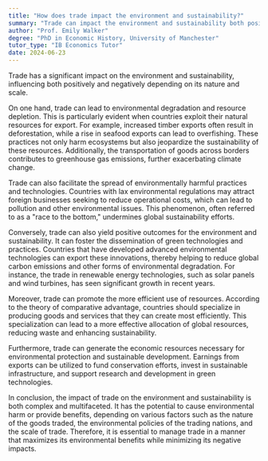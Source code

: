 ```yaml
---
title: "How does trade impact the environment and sustainability?"
summary: "Trade can impact the environment and sustainability both positively and negatively, depending on the nature and scale of trade."
author: "Prof. Emily Walker"
degree: "PhD in Economic History, University of Manchester"
tutor_type: "IB Economics Tutor"
date: 2024-06-23
---
```


Trade has a significant impact on the environment and sustainability, influencing both positively and negatively depending on its nature and scale.

On one hand, trade can lead to environmental degradation and resource depletion. This is particularly evident when countries exploit their natural resources for export. For example, increased timber exports often result in deforestation, while a rise in seafood exports can lead to overfishing. These practices not only harm ecosystems but also jeopardize the sustainability of these resources. Additionally, the transportation of goods across borders contributes to greenhouse gas emissions, further exacerbating climate change.

Trade can also facilitate the spread of environmentally harmful practices and technologies. Countries with lax environmental regulations may attract foreign businesses seeking to reduce operational costs, which can lead to pollution and other environmental issues. This phenomenon, often referred to as a "race to the bottom," undermines global sustainability efforts.

Conversely, trade can also yield positive outcomes for the environment and sustainability. It can foster the dissemination of green technologies and practices. Countries that have developed advanced environmental technologies can export these innovations, thereby helping to reduce global carbon emissions and other forms of environmental degradation. For instance, the trade in renewable energy technologies, such as solar panels and wind turbines, has seen significant growth in recent years.

Moreover, trade can promote the more efficient use of resources. According to the theory of comparative advantage, countries should specialize in producing goods and services that they can create most efficiently. This specialization can lead to a more effective allocation of global resources, reducing waste and enhancing sustainability.

Furthermore, trade can generate the economic resources necessary for environmental protection and sustainable development. Earnings from exports can be utilized to fund conservation efforts, invest in sustainable infrastructure, and support research and development in green technologies.

In conclusion, the impact of trade on the environment and sustainability is both complex and multifaceted. It has the potential to cause environmental harm or provide benefits, depending on various factors such as the nature of the goods traded, the environmental policies of the trading nations, and the scale of trade. Therefore, it is essential to manage trade in a manner that maximizes its environmental benefits while minimizing its negative impacts.
    